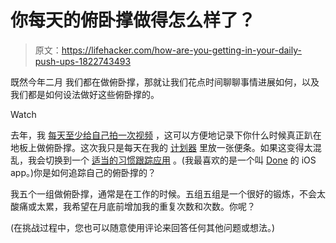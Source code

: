 # 你每天的俯卧撑做得怎么样了？

> 原文：<https://lifehacker.com/how-are-you-getting-in-your-daily-push-ups-1822743493>

既然今年二月 我们都在做俯卧撑，那就让我们花点时间聊聊事情进展如何，以及我们都是如何设法做好这些俯卧撑的。

Watch

去年，我 [每天至少给自己拍一次视频](https://vitals.lifehacker.com/what-i-learned-doing-push-ups-every-day-for-a-month-1791921298) ，这可以方便地记录下你什么时候真正趴在地板上做俯卧撑。这次我只是每天在我的 [计划器](https://lifehacker.com/the-bullet-journal-minus-the-hype-is-actually-a-reall-1786382012) 里放一张便条。如果这变得太混乱，我会切换到一个 [适当的习惯跟踪应用](https://lifehacker.com/the-best-habit-tracking-app-for-iphone-1791778063) 。(我最喜欢的是一个叫 [Done](https://itunes.apple.com/us/app/done-a-simple-habit-tracker-with-goal-streaks/id1103961876?mt=8) 的 iOS app。)你是如何追踪自己的俯卧撑的？

我五个一组做俯卧撑，通常是在工作的时候。五组五组是一个很好的锻炼，不会太酸痛或太累，我希望在月底前增加我的重复次数和次数。你呢？

(在挑战过程中，您也可以随意使用评论来回答任何其他问题或想法。)